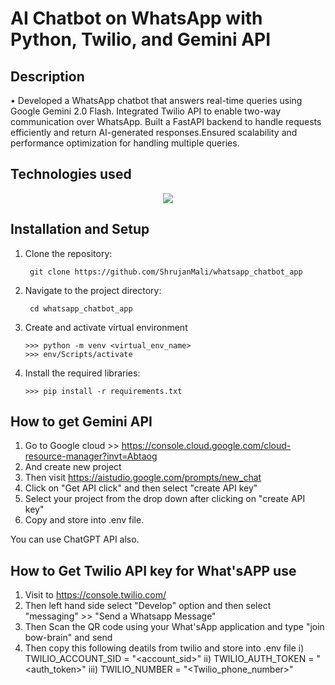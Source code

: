 # AI Chatbot on WhatsApp with Python, Twilio, and Gemini API


## Description

• Developed a WhatsApp chatbot that answers real-time queries using Google Gemini 2.0 Flash. Integrated Twilio API to enable two-way communication over WhatsApp. Built a FastAPI backend to handle requests efficiently and return AI-generated responses.Ensured scalability and performance optimization for handling multiple queries.

## Technologies used
<p align="center">
  <a href="https://skillicons.dev">
    <img src="https://skillicons.dev/icons?i=python,fastapi,postgresql,gcp,git" />
  </a>
</p>

## Installation and Setup

1. Clone the repository:

        git clone https://github.com/ShrujanMali/whatsapp_chatbot_app

2. Navigate to the project directory:

        cd whatsapp_chatbot_app

3. Create and activate virtual environment

       >>> python -m venv <virtual_env_name>
       >>> env/Scripts/activate

4. Install the required libraries:

       >>> pip install -r requirements.txt

## How to get Gemini API
1. Go to Google cloud >> https://console.cloud.google.com/cloud-resource-manager?invt=Abtaog
2. And create new project
3. Then visit https://aistudio.google.com/prompts/new_chat
4. Click on "Get API click" and then select "create API key"
5. Select your project from the drop down after clicking on "create API key"
6. Copy and store into .env file.

You can use ChatGPT API also.

## How to Get Twilio API key for What'sAPP use
1. Visit to https://console.twilio.com/
2. Then left hand side select "Develop" option and then select "messaging" >> "Send a Whatsapp Message"
3. Then Scan the QR code using your What'sApp application and type "join bow-brain" and send
4. Then copy this following deatils from twilio and store into .env file
   i) TWILIO_ACCOUNT_SID = "<account_sid>"
   ii) TWILIO_AUTH_TOKEN = "<auth_token>"
   iii) TWILIO_NUMBER = "<Twilio_phone_number>"
